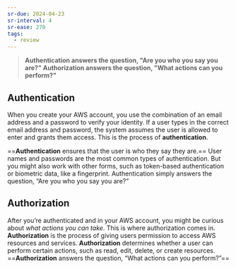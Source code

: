 ```yaml
---
sr-due: 2024-04-23
sr-interval: 4
sr-ease: 270
tags:
  - review
---
```

> **Authentication answers the question, "Are you who you say you are?" Authorization answers the question, "What actions can you perform?"**

## Authentication

When you create your AWS account, you use the combination of an email address and a password to verify your identity. If a user types in the correct email address and password, the system assumes the user is allowed to enter and grants them access. This is the process of **authentication**.  
  
==**Authentication** ensures that the user is who they say they are.== User names and passwords are the most common types of authentication. But you might also work with other forms, such as token-based authentication or biometric data, like a fingerprint. Authentication simply answers the question, “Are you who you say you are?”

## Authorization

After you’re authenticated and in your AWS account, you might be curious about *what actions you can take*. This is where authorization comes in. **Authorization** is the process of giving users permission to access AWS resources and services. **Authorization** determines whether a user can perform certain actions, such as read, edit, delete, or create resources. ==**Authorization** answers the question, “What actions can you perform?”==